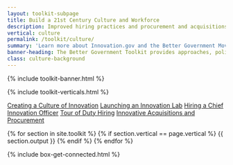 ```yaml
---
layout: toolkit-subpage
title: Build a 21st Century Culture and Workforce
description: Improved hiring practices and procurement and acquisitions to create a culture of and overcome barriers to innovation.
vertical: culture
permalink: /toolkit/culture/
summary: 'Learn more about Innovation.gov and the Better Government Movement'
banner-heading: The Better Government Toolkit provides approaches, policies, and resources to build a better government through innovation.
class: culture-background
---
```


{% include toolkit-banner.html %}

{% include toolkit-verticals.html %}

<div class="culture-background toolkit-button-group-small">
	<div class="usa-grid">
	<a class="usa-button" href="#innovation-culture">Creating a Culture of Innovation</a>
	<a class="usa-button" href="#innovation-lab">Launching an Innovation Lab</a>
	<a class="usa-button" href="#CINO">Hiring a Chief Innovation Officer</a>
	<a class="usa-button" href="#tour-of-duty">Tour of Duty Hiring</a>
	<a class="usa-button" href="#acquisitions">Innovative Acquisitions and Procurement</a>
	</div>
</div>

{% for section in site.toolkit %}
{% if section.vertical == page.vertical %}
{{ section.output }}
{% endif %}
{% endfor %}

{% include box-get-connected.html %}

